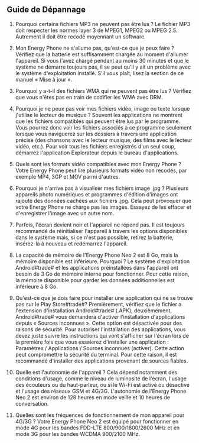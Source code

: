 ## Guide de Dépannage

1. Pourquoi certains fichiers MP3 ne peuvent pas être lus ?
  Le fichier MP3 doit respecter les normes layer 3 de MPEG1, MPEG2 ou MPEG 2.5.  Autrement il doit être recodé moyennant un software.

2. Mon Energy Phone ne s'allume pas, qu'est-ce que je peux faire ?
  Vérifiez que la batterie est suffisamment chargée au moment d'allumer l'appareil. Si vous l'avez chargé pendant au moins 30 minutes et que le système ne démarre toujours pas, il se peut qu'il y ait un problème avec le système d'exploitation installé. S'il vous plaît, lisez la section de ce manuel « Mise à jour ».

3. Pourquoi y a-t-il des fichiers WMA qui ne peuvent pas être lus ?
  Vérifiez que vous n'êtes pas en train de codifier les WMA avec DRM.

4. Pourquoi je ne peux pas voir mes fichiers vidéo, image ou texte lorsque j'utilise le lecteur de musique ?
  Souvent les applications ne montrent que les fichiers compatibles qui peuvent être lus par le programme. Vous pourrez donc voir les fichiers associés à ce programme seulement lorsque vous naviguerez sur les dossiers à travers une application précise \(des chansons avec le lecteur musique, des films avec le lecteur vidéo, etc.\). Pour voir tous les fichiers enregistrés d'un seul coup, démarrez l'application Explorateur depuis le bureau d'applications.

5. Quels sont les formats vidéo compatibles avec mon Energy Phone ? 
  Votre Energy Phone peut lire plusieurs formats vidéo non recodés, par exemple MP4, 3GP et MOV parmi d'autres.

6. Pourquoi je n'arrive pas à visualiser mes fichiers image .jpg ?
  Plusieurs appareils photo numériques et programmes d'édition d'images ont rajouté des données cachées aux fichiers .jpg. Cela peut provoquer que votre Energy Phone ne charge pas les images. Essayez de les effacer et d'enregistrer l'image avec un autre nom.

7. Parfois, l'écran devient noir et l'appareil ne répond pas.
  Il est toujours recommandé de réinitialiser l'appareil à travers les options disponibles dans le système mais, si ce n'est pas possible, retirez la batterie, insérez-la à nouveau et redémarrez l'appareil.

8. La capacité de mémoire de l'Energy Phone Neo 2 est 8 Go, mais la mémoire disponible est inférieure. Pourquoi ?
  Le système d'exploitation Android\#trade\# et les applications préinstallées dans l'appareil ont besoin de 3 Go de mémoire interne pour fonctionner. Pour cette raison, la mémoire disponible pour garder les données additionnelles est inférieure à 8 Go.

9. Qu'est-ce que je dois faire pour installer une application qui ne se trouve pas sur le Play Store\#trade\#?
  Premièrement, vérifiez que le fichier a l'extension d'installation Android\#trade\# \(.APK\), deuxièmement, Android\#trade\# vous demandera d'activer l'installation d'applications depuis « Sources inconnues ». Cette option est désactivée pour des raisons de sécurité. Pour autoriser l'installation des applications, vous devez juste suivre les instructions qui vont s'afficher sur l'écran lors de la première fois que vous essaierez d'installer une application : Paramètres \/ Applications \/ Sources inconnues \(activer\). Cette action peut compromettre la sécurité du terminal. Pour cette raison, il est recommandé d'installer des applications provenant de sources fiables.

10. Quelle est l'autonomie de l'appareil ?
  Cela dépend notamment des conditions d'usage, comme le niveau de luminosité de l'écran, l'usage des écouteurs ou du haut-parleur, ou si le Wi-Fi est activé ou désactivé et l'usage des réseaux GSM et 4G\/3G. L'autonomie de l'Energy Phone Neo 2 est environ de 128 heures en mode veille et 10 heures de conversation.

11. Quelles sont les fréquences de fonctionnement de mon appareil pour 4G\/3G ?
  Votre Energy Phone Neo 2 est équipé pour fonctionner en mode 4G pour les bandes FDD-LTE 800\/900\/1800\/2600 MHz et en mode 3G pour les bandes WCDMA 900\/2100 MHz.



